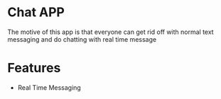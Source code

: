 # Chat APP
The motive of this app is that everyone can get rid off with normal text messaging and do chatting with real time message

# Features
  * Real Time Messaging